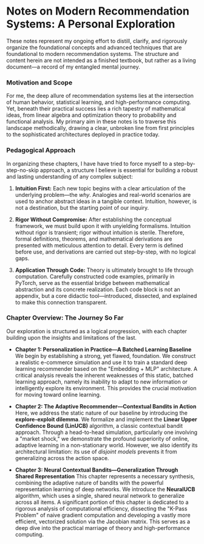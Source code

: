 # Notes on Modern Recommendation Systems: A Personal Exploration

These notes represent my ongoing effort to distill, clarify, and rigorously organize the foundational concepts and advanced techniques that are foundational to modern recommendation systems. The structure and content herein are not intended as a finished textbook, but rather as a living document—a record of my entangled mental journey.

### Motivation and Scope

For me, the deep allure of recommendation systems lies at the intersection of human behavior, statistical learning, and high-performance computing. Yet, beneath their practical success lies a rich tapestry of mathematical ideas, from linear algebra and optimization theory to probability and functional analysis. My primary aim in these notes is to traverse this landscape methodically, drawing a clear, unbroken line from first principles to the sophisticated architectures deployed in practice today. 

### Pedagogical Approach

In organizing these chapters, I have have tried to force myself to a step-by-step-no-skip approach, a structure I believe is essential for building a robust and lasting understanding of any complex subject:

1.  **Intuition First:** Each new topic begins with a clear articulation of the underlying problem—the *why*. Analogies and real-world scenarios are used to anchor abstract ideas in a tangible context. Intuition, however, is not a destination, but the starting point of our inquiry.

2.  **Rigor Without Compromise:** After establishing the conceptual framework, we must build upon it with unyielding formalisms. Intuition without rigor is transient; rigor without intuition is sterile. Therefore, formal definitions, theorems, and mathematical derivations are presented with meticulous attention to detail. Every term is defined before use, and derivations are carried out step-by-step, with no logical gaps.

3.  **Application Through Code:** Theory is ultimately brought to life through computation. Carefully constructed code examples, primarily in PyTorch, serve as the essential bridge between mathematical abstraction and its concrete realization. Each code block is not an appendix, but a core didactic tool—introduced, dissected, and explained to make this connection transparent.

### Chapter Overview: The Journey So Far

Our exploration is structured as a logical progression, with each chapter building upon the insights and limitations of the last.

*   **Chapter 1: Personalization in Practice—A Batched Learning Baseline**
    We begin by establishing a strong, yet flawed, foundation. We construct a realistic e-commerce simulation and use it to train a standard deep learning recommender based on the "Embedding + MLP" architecture. A critical analysis reveals the inherent weaknesses of this static, batched learning approach, namely its inability to adapt to new information or intelligently explore its environment. This provides the crucial motivation for moving toward online learning.

*   **Chapter 2: The Adaptive Recommender—Contextual Bandits in Action**
    Here, we address the static nature of our baseline by introducing the **explore-exploit dilemma**. We formalize and implement the **Linear Upper Confidence Bound (LinUCB)** algorithm, a classic contextual bandit approach. Through a head-to-head simulation, particularly one involving a "market shock," we demonstrate the profound superiority of online, adaptive learning in a non-stationary world. However, we also identify its architectural limitation: its use of *disjoint models* prevents it from generalizing across the action space.

*   **Chapter 3: Neural Contextual Bandits—Generalization Through Shared Representation**
    This chapter represents a necessary synthesis, combining the adaptive nature of bandits with the powerful representation learning of deep networks. We introduce the **NeuralUCB** algorithm, which uses a single, shared neural network to generalize across all items. A significant portion of this chapter is dedicated to a rigorous analysis of computational efficiency, dissecting the "K-Pass Problem" of naive gradient computation and developing a vastly more efficient, vectorized solution via the Jacobian matrix. This serves as a deep dive into the practical marriage of theory and high-performance computing.

